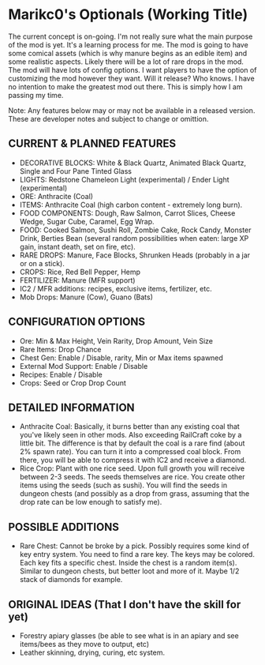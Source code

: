 Marikc0's Optionals (Working Title)
===========

The current concept is on-going. I'm not really sure what the main purpose of the mod is yet. It's a learning process for me. The mod is going to have some comical assets (which is why manure begins as an edible item) and some realistic aspects. Likely there will be a lot of rare drops in the mod. The mod will have lots of config options. I want players to have the option of customizing the mod however they want. Will it release? Who knows. I have no intention to make the greatest mod out there. This is simply how I am passing my time.

Note: Any features below may or may not be available in a released version. These are developer notes and subject to change or omittion. 

CURRENT & PLANNED FEATURES
--------------------------

- DECORATIVE BLOCKS: White & Black Quartz, Animated Black Quartz, Single and Four Pane Tinted Glass
- LIGHTS: Redstone Chameleon Light (experimental) / Ender Light (experimental)
- ORE: Anthracite (Coal)
- ITEMS: Anthracite Coal (high carbon content - extremely long burn).
- FOOD COMPONENTS: Dough, Raw Salmon, Carrot Slices, Cheese Wedge, Sugar Cube, Caramel, Egg Wrap.
- FOOD: Cooked Salmon, Sushi Roll, Zombie Cake, Rock Candy, Monster Drink, Berties Bean (several random possibilities when eaten: large XP gain, instant death, set on fire, etc).
- RARE DROPS: Manure, Face Blocks, Shrunken Heads (probably in a jar or on a stick).
- CROPS: Rice, Red Bell Pepper, Hemp
- FERTILIZER: Manure (MFR support)
- IC2 / MFR additions: recipes, exclusive items, fertilizer, etc.
- Mob Drops: Manure (Cow), Guano (Bats)

CONFIGURATION OPTIONS
---------------------

- Ore: Min & Max Height, Vein Rarity, Drop Amount, Vein Size
- Rare Items: Drop Chance
- Chest Gen: Enable / Disable, rarity, Min or Max items spawned
- External Mod Support: Enable / Disable
- Recipes: Enable / Disable
- Crops: Seed or Crop Drop Count

DETAILED INFORMATION
--------------------
- Anthracite Coal: Basically, it burns better than any existing coal that you've likely seen in other mods. Also exceeding RailCraft coke by a little bit. The difference is that by default the coal is a rare find (about 2% spawn rate). You can turn it into a compressed coal block. From there, you will be able to compress it with IC2 and receive a diamond.
- Rice Crop: Plant with one rice seed. Upon full growth you will receive between 2-3 seeds. The seeds themselves are rice. You create other items using the seeds (such as sushi). You will find the seeds in dungeon chests (and possibly as a drop from grass, assuming that the drop rate can be low enough to satisfy me).

POSSIBLE ADDITIONS
------------------
- Rare Chest: Cannot be broke by a pick. Possibly requires some kind of key entry system. You need to find a rare key. The keys may be colored. Each key fits a specific chest. Inside the chest is a random item(s). Similar to dungeon chests, but better loot and more of it. Maybe 1/2 stack of diamonds for example.

ORIGINAL IDEAS (That I don't have the skill for yet)
--------------
- Forestry apiary glasses (be able to see what is in an apiary and see items/bees as they move to output, etc)
- Leather skinning, drying, curing, etc system.
